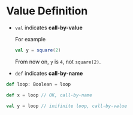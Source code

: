 # Value Definition

- `val` indicates **call-by-value**

  For example

  ```scala
  val y = square(2)
  ```

  From now on, `y` is `4`, not `square(2)`.

- `def` indicates **call-by-name**

```scala
def loop: Boolean = loop

def x = loop // OK, call-by-name

val y = loop // inifinite loop, call-by-value
```
